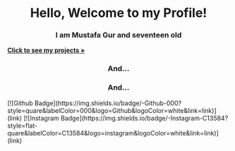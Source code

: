 <h1 align="center">Hello, Welcome to my Profile!</h1>
<h3 align="center">I am Mustafa Gur and seventeen old</h3>
<a href="https://github.com/mustafawp?tab=repositories"><strong>Click to see my projects »</strong></a>
<h3 align="center">And...</h3>
<h3 align="center">And...</h3>
[![Github Badge](https://img.shields.io/badge/-Github-000?style=quare&labelColor=000&logo=Github&logoColor=white&link=link)](link) 
[![Instagram Badge](https://img.shields.io/badge/-Instagram-C13584?style=flat-quare&labelColor=C13584&logo=instagram&logoColor=white&link=link)](link) 


